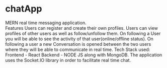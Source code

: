 # chatApp
MERN real time messaging application.\
Features
Users can register and create their own profiles.
Users can view profiles of other users as well as follow/unfollow them.
On following a User you will be able to see the activity of that user(online/offline status).
On following a user a new Conversation is opened between the two users where they will be able to communicate in real time.
Tech Stack used:
Frontend - React
Backend - NODE JS along with MongoDB.
The application  uses the Socket.IO library in order to facilitate real time chat.
